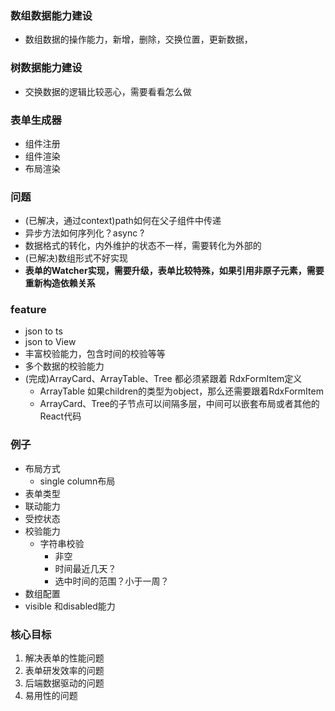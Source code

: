 
### 数组数据能力建设
- 数组数据的操作能力，新增，删除，交换位置，更新数据，
### 树数据能力建设
- 交换数据的逻辑比较恶心，需要看看怎么做
### 表单生成器
- 组件注册
- 组件渲染
- 布局渲染


### 问题
- (已解决，通过context)path如何在父子组件中传递
- 异步方法如何序列化？async ?
- 数据格式的转化，内外维护的状态不一样，需要转化为外部的
- (已解决)数组形式不好实现
- **表单的Watcher实现，需要升级，表单比较特殊，如果引用非原子元素，需要重新构造依赖关系** 


### feature
- json to ts
- json to View
- 丰富校验能力，包含时间的校验等等
- 多个数据的校验能力
- (完成)ArrayCard、ArrayTable、Tree 都必须紧跟着 RdxFormItem定义
  - ArrayTable 如果children的类型为object，那么还需要跟着RdxFormItem
  - ArrayCard、Tree的子节点可以间隔多层，中间可以嵌套布局或者其他的React代码

### 例子
- 布局方式
  - single column布局
- 表单类型
- 联动能力
- 受控状态
- 校验能力
  - 字符串校验
    - 非空
    - 时间最近几天？
    - 选中时间的范围？小于一周？
- 数组配置
- visible 和disabled能力


### 核心目标
1. 解决表单的性能问题
2. 表单研发效率的问题
3. 后端数据驱动的问题
4. 易用性的问题